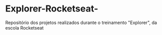 # Explorer-Rocketseat-
Repositório dos projetos realizados durante o treinamento "Explorer", da escola Rocketseat
